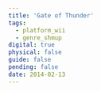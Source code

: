 ```yaml
---
title: 'Gate of Thunder'
tags:
  - platform_wii
  - genre_shmup
digital: true
physical: false
guide: false
pending: false
date: 2014-02-13
---
```

